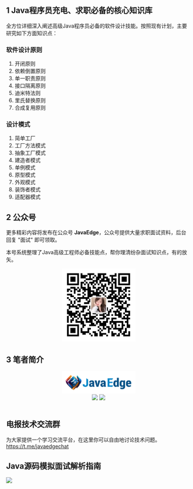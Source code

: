 ## 1 Java程序员充电、求职必备的核心知识库

全方位详细深入阐述高级Java程序员必备的软件设计技能。按照现有计划，主要研究如下方面知识点：

### 软件设计原则
1. 开闭原则
2. 依赖倒置原则
3. 单一职责原则
4. 接口隔离原则
5. 迪米特法则
6. 里氏替换原则
7. 合成复用原则

### 设计模式
1. 简单工厂
2. 工厂方法模式
3. 抽象工厂模式
4. 建造者模式
5. 单例模式
6. 原型模式
7. 外观模式
8. 装饰者模式
9. 适配器模式

## 2 公众号

更多精彩内容将发布在公众号 **JavaEdge**，公众号提供大量求职面试资料，后台回复 "面试" 即可领取。

本号系统整理了Java高级工程师必备技能点，帮你理清纷杂面试知识点，有的放矢。
<div align="center">
    <img src="assets/公众号.jpg" width="200px">
</div>

## 3 笔者简介

<div align="center">
    <img src="assets/LOGO.jpg" width="200px">
    <br>
    <a href="https://github.com/Java-Edge/Java-Interview-Tutorial"> <img src="https://img.shields.io/badge/>-read-4ab8a1.svg"></a>  <a href="https://github.com/Java-Edge"> <img src="https://img.shields.io/badge/_-more-4ab8a1.svg"></a>
    <br> <br>
</div>

## 电报技术交流群

为大家提供一个学习交流平台，在这里你可以自由地讨论技术问题。
https://t.me/javaedgechat

## Java源码模拟面试解析指南

<a href="https://www.nowcoder.com/tutorial/10029/index">
    <img src="assets/牛客专刊.png" width="80px"></a>

